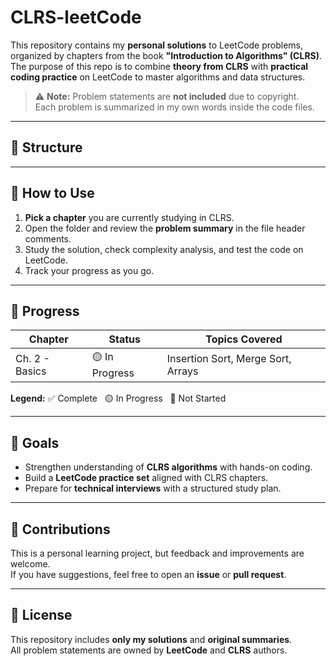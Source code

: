 # CLRS-leetCode

This repository contains my **personal solutions** to LeetCode problems, organized by chapters from the book **"Introduction to Algorithms" (CLRS)**.  
The purpose of this repo is to combine **theory from CLRS** with **practical coding practice** on LeetCode to master algorithms and data structures.

> ⚠️ **Note:** Problem statements are **not included** due to copyright.  
> Each problem is summarized in my own words inside the code files.

---

## 📂 Structure



---

## 📝 How to Use
1. **Pick a chapter** you are currently studying in CLRS.  
2. Open the folder and review the **problem summary** in the file header comments.  
3. Study the solution, check complexity analysis, and test the code on LeetCode.  
4. Track your progress as you go.

---

## 🌱 Progress
| Chapter | Status | Topics Covered |
|----------|--------|----------------|
| Ch. 2 - Basics | 🟡 In Progress | Insertion Sort, Merge Sort, Arrays |

**Legend:** ✅ Complete &nbsp;&nbsp;🟡 In Progress &nbsp;&nbsp;🔲 Not Started

---

## 🚀 Goals
- Strengthen understanding of **CLRS algorithms** with hands-on coding.
- Build a **LeetCode practice set** aligned with CLRS chapters.
- Prepare for **technical interviews** with a structured study plan.

---

## 🤝 Contributions
This is a personal learning project, but feedback and improvements are welcome.  
If you have suggestions, feel free to open an **issue** or **pull request**.

---

## 📜 License
This repository includes **only my solutions** and **original summaries**.  
All problem statements are owned by **LeetCode** and **CLRS** authors.

